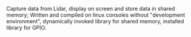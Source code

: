 Capture data from Lidar, display on screen and store data in shared memory;
Written and compiled on linux consoles without "development environment", dynamically invoked library for shared memory, installed library for GPIO.
